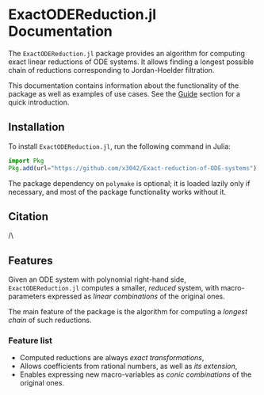# ExactODEReduction.jl Documentation

The `ExactODEReduction.jl` package provides an algorithm for computing exact linear reductions of ODE systems. It allows finding a longest possible chain of reductions corresponding to Jordan-Hoelder filtration.

This documentation contains information about the functionality of the package as well as examples of use cases. See the [Guide](@ref) section for a quick introduction.

## Installation

To install `ExactODEReduction.jl`, run the following command in Julia:

```julia
import Pkg
Pkg.add(url="https://github.com/x3042/Exact-reduction-of-ODE-systems")
```

The package dependency on `polymake` is optional; it is loaded lazily only if necessary, and most of the package functionality works without it.

## Citation

/\

## Features

Given an ODE system with polynomial right-hand side, `ExactODEReduction.jl` computes a smaller, *reduced* system, with macro-parameters expressed as *linear combinations* of the original ones. 

The main feature of the package is the algorithm for computing a *longest chain* of such reductions.

### Feature list

 - Computed reductions are always *exact transformations*,
 - Allows coefficients from rational numbers, as well as *its extension*,
 - Enables expressing new macro-variables as *conic combinations* of the original ones.

